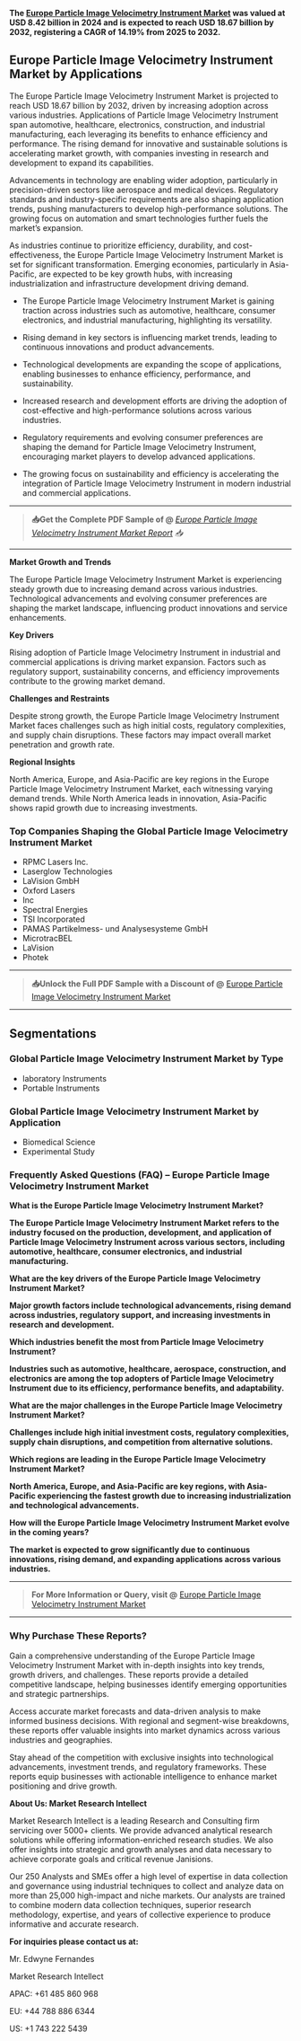 <p><strong>The <a href="https://www.marketresearchintellect.com/download-sample/?rid=1068493&amp;utm_source=Pulse-April-Europe&amp;utm_medium=852">Europe Particle Image Velocimetry Instrument Market</a> was valued at USD 8.42 billion in 2024 and is expected to reach USD 18.67 billion by 2032, registering a CAGR of 14.19% from 2025 to 2032.</strong></p><h2>Europe Particle Image Velocimetry Instrument Market by Applications&nbsp;</h2><p><p>The Europe Particle Image Velocimetry Instrument Market is projected to reach USD 18.67 billion by 2032, driven by increasing adoption across various industries. Applications of Particle Image Velocimetry Instrument span automotive, healthcare, electronics, construction, and industrial manufacturing, each leveraging its benefits to enhance efficiency and performance. The rising demand for innovative and sustainable solutions is accelerating market growth, with companies investing in research and development to expand its capabilities.</p><p>Advancements in technology are enabling wider adoption, particularly in precision-driven sectors like aerospace and medical devices. Regulatory standards and industry-specific requirements are also shaping application trends, pushing manufacturers to develop high-performance solutions. The growing focus on automation and smart technologies further fuels the market&rsquo;s expansion.</p><p>As industries continue to prioritize efficiency, durability, and cost-effectiveness, the Europe Particle Image Velocimetry Instrument Market is set for significant transformation. Emerging economies, particularly in Asia-Pacific, are expected to be key growth hubs, with increasing industrialization and infrastructure development driving demand.</p></p><ul><li><p>The Europe Particle Image Velocimetry Instrument Market is gaining traction across industries such as automotive, healthcare, consumer electronics, and industrial manufacturing, highlighting its versatility.</p></li><li><p>Rising demand in key sectors is influencing market trends, leading to continuous innovations and product advancements.</p></li><li><p>Technological developments are expanding the scope of applications, enabling businesses to enhance efficiency, performance, and sustainability.</p></li><li><p>Increased research and development efforts are driving the adoption of cost-effective and high-performance solutions across various industries.</p></li><li><p>Regulatory requirements and evolving consumer preferences are shaping the demand for Particle Image Velocimetry Instrument, encouraging market players to develop advanced applications.</p></li><li><p>The growing focus on sustainability and efficiency is accelerating the integration of Particle Image Velocimetry Instrument in modern industrial and commercial applications.</p></li></ul><hr /><blockquote><p><strong><span class="font-[700]">📥Get the Complete PDF Sample of @ </span></strong><em><span class="font-[700]"><a href="https://www.marketresearchintellect.com/download-sample/?rid=1068493&amp;utm_source=Pulse-April-Europe&amp;utm_medium=852" target="_blank" data-tracking-control-name="article-ssr-frontend-pulse_little-text-block" data-tracking-will-navigate="" data-test-link="">Europe Particle Image Velocimetry Instrument Market Report</a>&nbsp;📥</span></em></p></blockquote><hr /><p class="" data-start="77" data-end="360"><strong data-start="77" data-end="105">Market Growth and Trends</strong></p><p class="" data-start="77" data-end="360">The Europe Particle Image Velocimetry Instrument Market is experiencing steady growth due to increasing demand across various industries. Technological advancements and evolving consumer preferences are shaping the market landscape, influencing product innovations and service enhancements.</p><p class="" data-start="362" data-end="606"><strong data-start="362" data-end="377">Key Drivers</strong></p><p class="" data-start="362" data-end="606">Rising adoption of Particle Image Velocimetry Instrument in industrial and commercial applications is driving market expansion. Factors such as regulatory support, sustainability concerns, and efficiency improvements contribute to the growing market demand.</p><p class="" data-start="608" data-end="849"><strong data-start="608" data-end="637">Challenges and Restraints</strong></p><p class="" data-start="608" data-end="849">Despite strong growth, the Europe Particle Image Velocimetry Instrument Market faces challenges such as high initial costs, regulatory complexities, and supply chain disruptions. These factors may impact overall market penetration and growth rate.</p><p class="" data-start="851" data-end="1095"><strong data-start="851" data-end="872">Regional Insights</strong></p><p class="" data-start="851" data-end="1095">North America, Europe, and Asia-Pacific are key regions in the Europe Particle Image Velocimetry Instrument Market, each witnessing varying demand trends. While North America leads in innovation, Asia-Pacific shows rapid growth due to increasing investments.</p><p><h3>Top Companies Shaping the Global Particle Image Velocimetry Instrument Market </h3><ul><li>RPMC Lasers Inc.</li><li>Laserglow Technologies</li><li>LaVision GmbH</li><li>Oxford Lasers</li><li>Inc</li><li>Spectral Energies</li><li>TSI Incorporated</li><li>PAMAS Partikelmess- und Analysesysteme GmbH</li><li>MicrotracBEL</li><li>LaVision</li><li>Photek</li></ul></p><hr /><blockquote><p><strong>📥Unlock the Full PDF Sample with a Discount of @</strong> <a href="https://www.marketresearchintellect.com/ask-for-discount/?rid=1068493&amp;utm_source=Pulse-April-Europe&amp;utm_medium=852">Europe Particle Image Velocimetry Instrument Market</a></p></blockquote><hr /><p><h2>Segmentations</h2><h3>Global Particle Image Velocimetry Instrument Market by Type</h3><ul><li>laboratory Instruments</li><li>Portable Instruments</li></ul><h3>Global Particle Image Velocimetry Instrument Market by Application</h3><ul><li>Biomedical Science</li><li>Experimental Study</li></ul></p><h3><strong>Frequently Asked Questions (FAQ) &ndash; Europe Particle Image Velocimetry Instrument Market</strong></h3><p><strong>What is the Europe Particle Image Velocimetry Instrument Market?</strong></p><p><strong>The Europe Particle Image Velocimetry Instrument Market refers to the industry focused on the production, development, and application of Particle Image Velocimetry Instrument across various sectors, including automotive, healthcare, consumer electronics, and industrial manufacturing.</strong></p><p><strong>What are the key drivers of the Europe Particle Image Velocimetry Instrument Market?</strong></p><p><strong>Major growth factors include technological advancements, rising demand across industries, regulatory support, and increasing investments in research and development.</strong></p><p><strong>Which industries benefit the most from Particle Image Velocimetry Instrument?</strong></p><p><strong>Industries such as automotive, healthcare, aerospace, construction, and electronics are among the top adopters of Particle Image Velocimetry Instrument due to its efficiency, performance benefits, and adaptability.</strong></p><p><strong>What are the major challenges in the Europe Particle Image Velocimetry Instrument Market?</strong></p><p><strong>Challenges include high initial investment costs, regulatory complexities, supply chain disruptions, and competition from alternative solutions.</strong></p><p><strong>Which regions are leading in the Europe Particle Image Velocimetry Instrument Market?</strong></p><p><strong>North America, Europe, and Asia-Pacific are key regions, with Asia-Pacific experiencing the fastest growth due to increasing industrialization and technological advancements.</strong></p><p><strong>How will the Europe Particle Image Velocimetry Instrument Market evolve in the coming years?</strong></p><p><strong>The market is expected to grow significantly due to continuous innovations, rising demand, and expanding applications across various industries.</strong></p><hr /><blockquote><p><span class="font-[700]"><strong>For More Information or Query, visit&nbsp;@</strong>&nbsp;</span><span class="font-[700]"><a href="https://www.marketresearchintellect.com/product/particle-image-velocimetry-instrument-market/?utm_source=Linkedin&utm_medium=852" target="_blank" data-tracking-control-name="article-ssr-frontend-pulse_little-text-block" data-tracking-will-navigate="" data-test-link="">Europe Particle Image Velocimetry Instrument Market</a></span></p></blockquote><hr /><h3><strong data-start="0" data-end="31">Why Purchase These Reports?</strong></h3><p class="" data-start="35" data-end="297">Gain a comprehensive understanding of the Europe Particle Image Velocimetry Instrument Market with in-depth insights into key trends, growth drivers, and challenges. These reports provide a detailed competitive landscape, helping businesses identify emerging opportunities and strategic partnerships.</p><p class="" data-start="299" data-end="540">Access accurate market forecasts and data-driven analysis to make informed business decisions. With regional and segment-wise breakdowns, these reports offer valuable insights into market dynamics across various industries and geographies.</p><p class="" data-start="542" data-end="784">Stay ahead of the competition with exclusive insights into technological advancements, investment trends, and regulatory frameworks. These reports equip businesses with actionable intelligence to enhance market positioning and drive growth.</p><p><strong><span class="font-[700]">About Us: Market Research Intellect</span></strong></p><p><span class="">Market Research Intellect is a leading Research and Consulting firm servicing over 5000+ clients. We provide advanced analytical research solutions while offering information-enriched research studies.&nbsp;</span>We also offer insights into strategic and growth analyses and data necessary to achieve corporate goals and critical revenue Janisions.</p><p><span class="">Our 250 Analysts and SMEs offer a high level of expertise in data collection and governance using industrial techniques to collect and analyze data on more than 25,000 high-impact and niche markets. Our analysts are trained to combine modern data collection techniques, superior research methodology, expertise, and years of collective experience to produce informative and accurate research.</span></p><p><strong>For inquiries please contact us at:</strong></p><p>Mr. Edwyne Fernandes</p><p>Market Research Intellect</p><p>APAC: +61 485 860 968</p><p>EU: +44 788 886 6344</p><p>US: +1 743 222 5439</p>